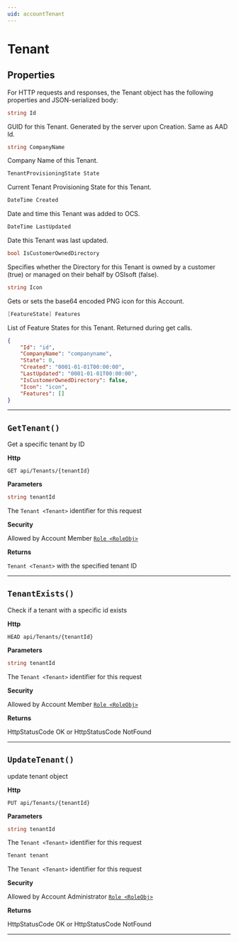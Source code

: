 ```yaml
---
uid: accountTenant
---
```


Tenant
=======================================================

## Properties

For HTTP requests and responses, the Tenant object has the following properties and JSON-serialized body: 

```csharp
string Id
```
GUID for this Tenant. Generated by the server upon Creation. Same as AAD Id.

```csharp
string CompanyName
```
Company Name of this Tenant.

```csharp
TenantProvisioningState State
```
Current Tenant Provisioning State for this Tenant.

```csharp
DateTime Created
```
Date and time this Tenant was added to OCS.

```csharp
DateTime LastUpdated
```
Date this Tenant was last updated.

```csharp
bool IsCustomerOwnedDirectory
```
Specifies whether the Directory for this Tenant is owned by a customer (true) or managed on their behalf by OSIsoft (false).

```csharp
string Icon
```
Gets or sets the base64 encoded PNG icon for this Account.

```csharp
[FeatureState] Features
```
List of Feature States for this Tenant. Returned during get calls.

```json
{
	"Id": "id",
	"CompanyName": "companyname",
	"State": 0,
	"Created": "0001-01-01T00:00:00",
	"LastUpdated": "0001-01-01T00:00:00",
	"IsCustomerOwnedDirectory": false,
	"Icon": "icon",
	"Features": []
}
```

***

## `GetTenant()`

Get a specific tenant by ID

**Http**

`GET api/Tenants/{tenantId}`

**Parameters**

```csharp
string tenantId
```
The `Tenant <Tenant>` identifier for this request


**Security**

Allowed by Account Member [`Role <RoleObj>`](xref:AccountRole)

**Returns**

`Tenant <Tenant>` with the specified tenant ID

***

## `TenantExists()`

Check if a tenant with a specific id exists

**Http**

`HEAD api/Tenants/{tenantId}`

**Parameters**

```csharp
string tenantId
```
The `Tenant <Tenant>` identifier for this request


**Security**

Allowed by Account Member [`Role <RoleObj>`](xref:AccountRole)

**Returns**

HttpStatusCode OK or HttpStatusCode NotFound

***

## `UpdateTenant()`

update tenant object

**Http**

`PUT api/Tenants/{tenantId}`

**Parameters**

```csharp
string tenantId
```
The `Tenant <Tenant>` identifier for this request
```csharp
Tenant tenant
```
The `Tenant <Tenant>` identifier for this request

**Security**

Allowed by Account Administrator [`Role <RoleObj>`](xref:AccountRole)

**Returns**

HttpStatusCode OK or HttpStatusCode NotFound

***
